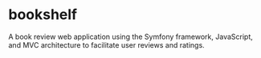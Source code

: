 # bookshelf
A book review web application using the Symfony framework, JavaScript, and MVC architecture to facilitate user reviews and ratings.
